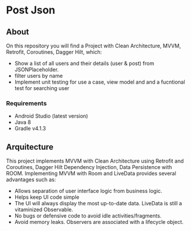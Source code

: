 # Post Json
## About
On this repository you will find a Project with Clean Architecture, MVVM, Retrofit, Coroutines, Dagger Hilt, which:
* Show a list of all users and their details (user & post) from JSONPlaceholder. 
* filter users by name
* Implement unit testing for use a case, view model and and a fucntional test for searching user

### Requirements
* Android Studio (latest version)
* Java 8
* Gradle v4.1.3

## Arquitecture
This project implements MVVM with Clean Architecture using Retrofit and Coroutines, Dagger Hilt Dependency Injection, Data Persistence with ROOM.
Implementing MVVM with Room and LiveData provides several advantages such as:
* Allows separation of user interface logic from business logic.
* Helps keep UI code simple
* The UI will always display the most up-to-date data. LiveData is still a vitaminized Observable.
* No  bugs or defensive code to avoid idle activities/fragments. 
* Avoid memory leaks. Observers are associated with a lifecycle object.


